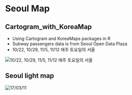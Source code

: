 # Seoul Map

## Cartogram_with_KoreaMap
- Using Cartogram and KoreaMaps packages in R
- Subway passengers data is from Seoul Open Data Plaza
- 10/22, 10/29, 11/5, 11/12 매주 토요일의 서울

![10/22, 10/29, 11/5, 11/12 매주 토요일의 서울](https://kmangyo.files.wordpress.com/2016/11/cart_seoul.gif?w=840)

## Seoul light map

![17/03/11](http://i.imgur.com/8id4Wc5.png)
